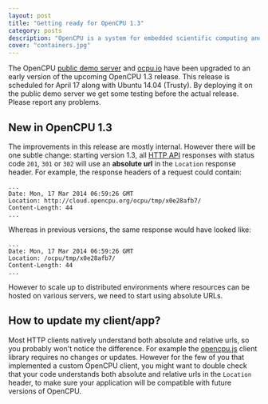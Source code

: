 ```yaml
---
layout: post
title: "Getting ready for OpenCPU 1.3"
category: posts
description: "OpenCPU is a system for embedded scientific computing and reproducible research. The OpenCPU HTTP API provides a middle layer interface to R. Either use the public servers or host your own."
cover: "containers.jpg"
---
```


The OpenCPU <a href="../../demo.html">public demo server</a> and <a href="https://demo.ocpu.io">ocpu.io</a> have been upgraded to an early version of the upcoming OpenCPU 1.3 release. This release is scheduled for April 17 along with Ubuntu 14.04 (Trusty). By deploying it on the public demo server we get some testing before the actual release. Please report any problems.

## New in OpenCPU 1.3

The improvements in this release are mostly internal. However there will be one subtle change: starting version 1.3, all <a href="../../api.html">HTTP API</a> responses with status code <code>201</code>, <code>301</code> or <code>302</code> will use an <b>absolute url</b> in the <code>Location</code> response header. For example, the response headers of a request could contain:

	...
	Date: Mon, 17 Mar 2014 06:59:26 GMT
	Location: http://cloud.opencpu.org/ocpu/tmp/x0e28afb7/
	Content-Length: 44
	...

Whereas in previous versions, the same response would have looked like:

	...
	Date: Mon, 17 Mar 2014 06:59:26 GMT
	Location: /ocpu/tmp/x0e28afb7/
	Content-Length: 44
	...

However to scale up to distributed environments where resources can be hosted on various servers, we need to start using absolute URLs.

## How to update my client/app?

Most HTTP clients natively understand both absolute and relative urls, so you probably won't notice the difference. For example the <a href="../../jslib.html">opencpu.js</a> client library requires no changes or updates. However for the few of you that implemented a custom OpenCPU client, you might want to double check that your code understands both absolute and relative urls in the <code>Location</code> header, to make sure your application will be compatible with future versions of OpenCPU.